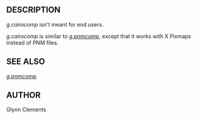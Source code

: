 ## DESCRIPTION

*g.cairocomp* isn't meant for end users.

*g.cairocomp* is similar to *[g.pnmcomp](g.pnmcomp.md)*, except that it
works with X Pixmaps instead of PNM files.

## SEE ALSO

*[g.pnmcomp](g.pnmcomp.md)*

## AUTHOR

Glynn Clements
